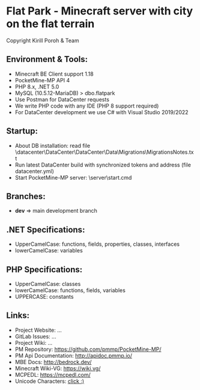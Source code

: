 # Flat Park - Minecraft server with city on the flat terrain

Copyright Kirill Poroh & Team

## Environment & Tools:
- Minecraft BE Client support 1.18
- PocketMine-MP API 4
- PHP 8.x, .NET 5.0
- MySQL (10.5.12-MariaDB) > dbo.flatpark
- Use Postman for DataCenter requests
- We write PHP code with any IDE (PHP 8 support required)
- For DataCenter development we use C# with Visual Studio 2019/2022

## Startup:
- About DB installation: read file \datacenter\DataCenter\DataCenter\Data\Migrations\MigrationsNotes.txt
- Run latest DataCenter build with synchronized tokens and address (file datacenter.yml)
- Start PocketMine-MP server: \server\start.cmd

## Branches:
- **dev** => main development branch

## .NET Specifications:
- UpperCamelCase: functions, fields, properties, classes, interfaces
- lowerCamelCase: variables

## PHP Specifications:
- UpperCamelCase: classes
- lowerCamelCase: functions, fields, variables
- UPPERCASE: constants

## Links:
- Project Website: ...
- GitLab Issues: ...
- Project Wiki: ...
- PM Repository: https://github.com/pmmp/PocketMine-MP/
- PM Api Documentation: http://apidoc.pmmp.io/
- MBE Docs: http://bedrock.dev/
- Minecraft Wiki-VG: https://wiki.vg/
- MCPEDL: https://mcpedl.com/
- Unicode Characters: [click :)](https://github.com/TwistedAsylumMC/bedrock-unicode-characters)
